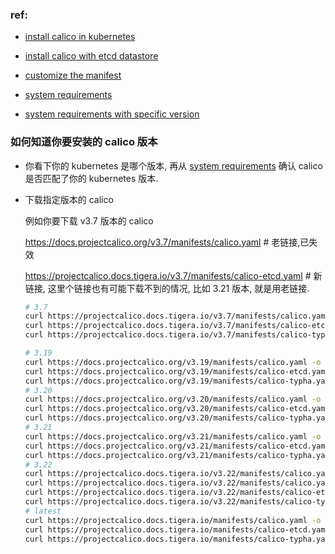 ### ref:

- [install calico in kubernetes](https://projectcalico.docs.tigera.io/getting-started/kubernetes/self-managed-onprem/)

- [install calico with etcd datastore](https://projectcalico.docs.tigera.io/getting-started/kubernetes/self-managed-onprem/onpremises#install-calico-with-etcd-datastore)

- [customize the manifest](https://projectcalico.docs.tigera.io/getting-started/kubernetes/installation/config-options)

- [system requirements](https://projectcalico.docs.tigera.io/getting-started/kubernetes/requirements)

- [system requirements with specific version](https://projectcalico.docs.tigera.io/archive/v3.21/getting-started/kubernetes/requirements)

    



### 如何知道你要安装的 calico 版本

- 你看下你的 kubernetes 是哪个版本, 再从 [system requirements](https://projectcalico.docs.tigera.io/getting-started/kubernetes/requirements) 确认 calico 是否匹配了你的 kubernetes 版本.

- 下载指定版本的 calico

    例如你要下载 v3.7 版本的 calico

    https://docs.projectcalico.org/v3.7/manifests/calico.yaml # 老链接,已失效

    https://projectcalico.docs.tigera.io/v3.7/manifests/calico-etcd.yaml  # 新链接, 这里个链接也有可能下载不到的情况, 比如 3.21 版本, 就是用老链接.

    ```bash
    # 3.7
    curl https://projectcalico.docs.tigera.io/v3.7/manifests/calico.yaml -o calico-v3.7.yaml
    curl https://projectcalico.docs.tigera.io/v3.7/manifests/calico-etcd.yaml -o calico-etcd-v3.7.yaml
    curl https://projectcalico.docs.tigera.io/v3.7/manifests/calico-typha.yaml -o calico-typha-v3.7.yaml
    
    # 3.19
    curl https://docs.projectcalico.org/v3.19/manifests/calico.yaml -o calico-v3.19.yaml
    curl https://docs.projectcalico.org/v3.19/manifests/calico-etcd.yaml -o calico-etcd-v3.19.yaml
    curl https://docs.projectcalico.org/v3.19/manifests/calico-typha.yaml -o calico-typha-v3.19.yaml
    # 3.20
    curl https://docs.projectcalico.org/v3.20/manifests/calico.yaml -o calico-v3.20.yaml
    curl https://docs.projectcalico.org/v3.20/manifests/calico-etcd.yaml -o calico-etcd-v3.20.yaml
    curl https://docs.projectcalico.org/v3.20/manifests/calico-typha.yaml -o calico-typha-v3.20.yaml
    # 3.21
    curl https://docs.projectcalico.org/v3.21/manifests/calico.yaml -o calico-v3.21.yaml
    curl https://docs.projectcalico.org/v3.21/manifests/calico-etcd.yaml -o calico-etcd-v3.21.yaml
    curl https://docs.projectcalico.org/v3.21/manifests/calico-typha.yaml -o calico-typha-v3.21.yaml
    # 3.22
    curl https://projectcalico.docs.tigera.io/v3.22/manifests/calico.yaml -o calico-v3.22.yaml
    curl https://projectcalico.docs.tigera.io/v3.22/manifests/calico.yaml
    curl https://projectcalico.docs.tigera.io/v3.22/manifests/calico-etcd.yaml -o calico-etcd-v3.22.yaml
    curl https://projectcalico.docs.tigera.io/v3.22/manifests/calico-typha.yaml -o calico-typha-v3.22.yaml
    # latest
    curl https://projectcalico.docs.tigera.io/manifests/calico.yaml -o calico-latest.yaml
    curl https://projectcalico.docs.tigera.io/manifests/calico-etcd.yaml -o calico-etcd-latest.yaml
    curl https://projectcalico.docs.tigera.io/manifests/calico-typha.yaml -o calico-typha-latest.yaml
    ```
    
     





